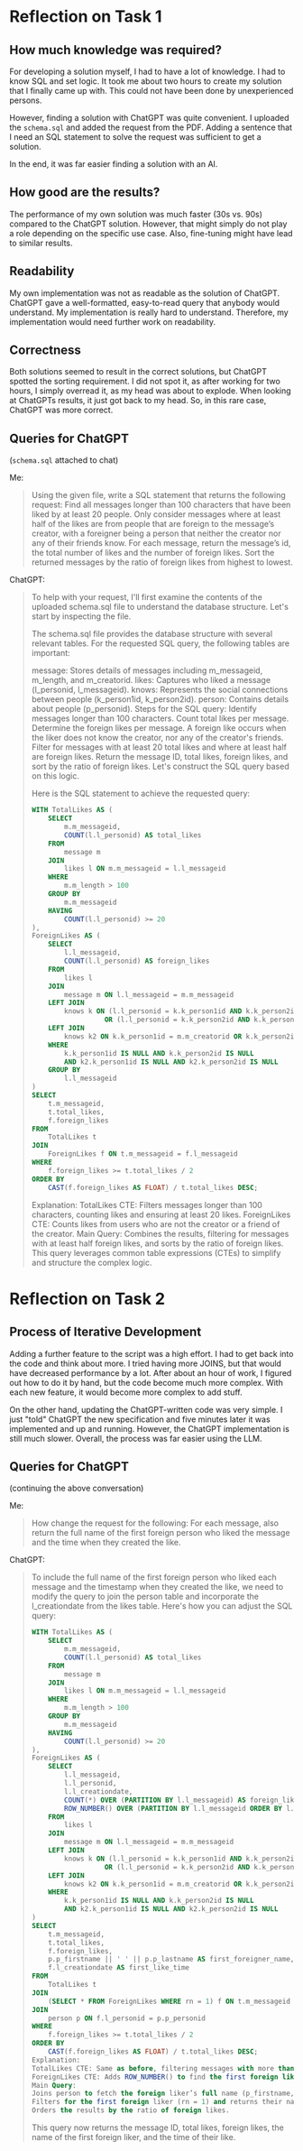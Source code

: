 # Reflection on Task 1

## How much knowledge was required?

For developing a solution myself, I had to have a lot of knowledge. I had to
know SQL and set logic. It took me about two hours to create my solution that I
finally came up with. This could not have been done by unexperienced persons.

However, finding a solution with ChatGPT was quite convenient. I uploaded the
`schema.sql` and added the request from the PDF. Adding a sentence that I need
an SQL statement to solve the request was sufficient to get a solution. 

In the end, it was far easier finding a solution with an AI.

## How good are the results?

The performance of my own solution was much faster (30s vs. 90s) compared to
the ChatGPT solution. However, that might simply do not play a role depending
on the specific use case. Also, fine-tuning might have lead to similar results.

## Readability

My own implementation was not as readable as the solution of ChatGPT. ChatGPT
gave a well-formatted, easy-to-read query that anybody would understand. My
implementation is really hard to understand. Therefore, my implementation would
need further work on readability.

## Correctness

Both solutions seemed to result in the correct solutions, but ChatGPT spotted
the sorting requirement. I did not spot it, as after working for two hours, I
simply overread it, as my head was about to explode. When looking at ChatGPTs
results, it just got back to my head. So, in this rare case, ChatGPT was more
correct.

## Queries for ChatGPT

(`schema.sql` attached to chat)

Me:
> Using the given file, write a SQL statement that returns the following request: Find all messages longer than 100 characters that have been liked by at least 20 people. Only consider messages where at least half of the likes are from people that are foreign to the message’s creator, with a foreigner being a person that neither the creator nor any of their friends know. For each message, return the message’s id, the total number of likes and the number of foreign likes. Sort the returned messages by the ratio of foreign likes from highest to lowest.

ChatGPT:
> To help with your request, I'll first examine the contents of the uploaded schema.sql file to understand the database structure. Let's start by inspecting the file.
> 
> The schema.sql file provides the database structure with several relevant tables. For the requested SQL query, the following tables are important:
> 
> message: Stores details of messages including m_messageid, m_length, and m_creatorid.
> likes: Captures who liked a message (l_personid, l_messageid).
> knows: Represents the social connections between people (k_person1id, k_person2id).
> person: Contains details about people (p_personid).
> Steps for the SQL query:
> Identify messages longer than 100 characters.
> Count total likes per message.
> Determine the foreign likes per message. A foreign like occurs when the liker does not know the creator, nor any of the creator's friends.
> Filter for messages with at least 20 total likes and where at least half are foreign likes.
> Return the message ID, total likes, foreign likes, and sort by the ratio of foreign likes.
> Let's construct the SQL query based on this logic. ​​
> 
> Here is the SQL statement to achieve the requested query:
> 
> ```sql
> WITH TotalLikes AS (
>     SELECT 
>         m.m_messageid,
>         COUNT(l.l_personid) AS total_likes
>     FROM 
>         message m
>     JOIN 
>         likes l ON m.m_messageid = l.l_messageid
>     WHERE 
>         m.m_length > 100
>     GROUP BY 
>         m.m_messageid
>     HAVING 
>         COUNT(l.l_personid) >= 20
> ),
> ForeignLikes AS (
>     SELECT 
>         l.l_messageid,
>         COUNT(l.l_personid) AS foreign_likes
>     FROM 
>         likes l
>     JOIN 
>         message m ON l.l_messageid = m.m_messageid
>     LEFT JOIN 
>         knows k ON (l.l_personid = k.k_person1id AND k.k_person2id = m.m_creatorid)
>                   OR (l.l_personid = k.k_person2id AND k.k_person1id = m.m_creatorid)
>     LEFT JOIN 
>         knows k2 ON k.k_person1id = m.m_creatorid OR k.k_person2id = m.m_creatorid
>     WHERE 
>         k.k_person1id IS NULL AND k.k_person2id IS NULL
>         AND k2.k_person1id IS NULL AND k2.k_person2id IS NULL
>     GROUP BY 
>         l.l_messageid
> )
> SELECT 
>     t.m_messageid,
>     t.total_likes,
>     f.foreign_likes
> FROM 
>     TotalLikes t
> JOIN 
>     ForeignLikes f ON t.m_messageid = f.l_messageid
> WHERE 
>     f.foreign_likes >= t.total_likes / 2
> ORDER BY 
>     CAST(f.foreign_likes AS FLOAT) / t.total_likes DESC;
> ```
> Explanation:
> TotalLikes CTE: Filters messages longer than 100 characters, counting likes and ensuring at least 20 likes.
> ForeignLikes CTE: Counts likes from users who are not the creator or a friend of the creator.
> Main Query: Combines the results, filtering for messages with at least half foreign likes, and sorts by the ratio of foreign likes.
> This query leverages common table expressions (CTEs) to simplify and structure the complex logic.


# Reflection on Task 2

## Process of Iterative Development

Adding a further feature to the script was a high effort. I had to get back
into the code and think about more. I tried having more JOINS, but that would
have decreased performance by a lot. After about an hour of work, I figured out
how to do it by hand, but the code become much more complex. With each new
feature, it would become more complex to add stuff.

On the other hand, updating the ChatGPT-written code was very simple. I just
"told" ChatGPT the new specification and five minutes later it was implemented
and up and running. However, the ChatGPT implementation is still much slower.
Overall, the process was far easier using the LLM.

## Queries for ChatGPT

(continuing the above conversation)

Me:
> How change the request for the following: For each message, also return the full name of the first foreign person who liked the message and the time when they created the like.

ChatGPT:
> To include the full name of the first foreign person who liked each message and the timestamp when they created the like, we need to modify the query to join the person table and incorporate the l_creationdate from the likes table. Here's how you can adjust the SQL query:
>
> ```sql
> WITH TotalLikes AS (
>     SELECT 
>         m.m_messageid,
>         COUNT(l.l_personid) AS total_likes
>     FROM 
>         message m
>     JOIN 
>         likes l ON m.m_messageid = l.l_messageid
>     WHERE 
>         m.m_length > 100
>     GROUP BY 
>         m.m_messageid
>     HAVING 
>         COUNT(l.l_personid) >= 20
> ),
> ForeignLikes AS (
>     SELECT 
>         l.l_messageid,
>         l.l_personid,
>         l.l_creationdate,
>         COUNT(*) OVER (PARTITION BY l.l_messageid) AS foreign_likes,
>         ROW_NUMBER() OVER (PARTITION BY l.l_messageid ORDER BY l.l_creationdate) AS rn
>     FROM 
>         likes l
>     JOIN 
>         message m ON l.l_messageid = m.m_messageid
>     LEFT JOIN 
>         knows k ON (l.l_personid = k.k_person1id AND k.k_person2id = m.m_creatorid)
>                   OR (l.l_personid = k.k_person2id AND k.k_person1id = m.m_creatorid)
>     LEFT JOIN 
>         knows k2 ON k.k_person1id = m.m_creatorid OR k.k_person2id = m.m_creatorid
>     WHERE 
>         k.k_person1id IS NULL AND k.k_person2id IS NULL
>         AND k2.k_person1id IS NULL AND k2.k_person2id IS NULL
> )
> SELECT 
>     t.m_messageid,
>     t.total_likes,
>     f.foreign_likes,
>     p.p_firstname || ' ' || p.p_lastname AS first_foreigner_name,
>     f.l_creationdate AS first_like_time
> FROM 
>     TotalLikes t
> JOIN 
>     (SELECT * FROM ForeignLikes WHERE rn = 1) f ON t.m_messageid = f.l_messageid
> JOIN 
>     person p ON f.l_personid = p.p_personid
> WHERE 
>     f.foreign_likes >= t.total_likes / 2
> ORDER BY 
>     CAST(f.foreign_likes AS FLOAT) / t.total_likes DESC;
> Explanation:
> TotalLikes CTE: Same as before, filtering messages with more than 100 characters and at least 20 likes.
> ForeignLikes CTE: Adds ROW_NUMBER() to find the first foreign like per message and counts foreign likes.
> Main Query:
> Joins person to fetch the foreign liker’s full name (p_firstname, p_lastname).
> Filters for the first foreign liker (rn = 1) and returns their name and the time they liked the message.
> Orders the results by the ratio of foreign likes.
> ```
>
> This query now returns the message ID, total likes, foreign likes, the name of the first foreign liker, and the time of their like.
